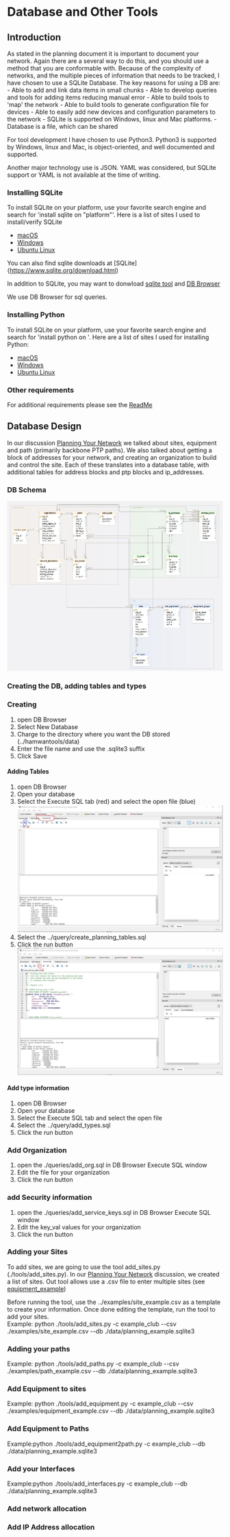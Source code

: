 # Database and Other Tools
## Introduction
As stated in the planning document it is important to document your network. Again there are 
a several way to do this, and you should use a method that you are conformable with. Because of the complexity
of networks, and the multiple pieces of information that needs to be tracked, I have chosen
to use a SQLite Database. The key reasons for using a DB are:
    - Able to add and link data items in small chunks
    - Able to develop queries and tools for adding items reducing manual error
    - Able to build tools to 'map' the network
    - Able to build tools to generate configuration file for devices
    - Able to easily add new devices and configuration parameters to the network
    - SQLite is supported on Windows, linux and Mac platforms.
    - Database is a file, which can be shared

For tool development I have chosen to use Python3. Python3 is supported by Windows, linux and Mac,
is object-oriented, and well documented and supported.

Another major technology use is JSON. YAML was considered, but SQLite support or YAML is not available
at the time of writing.

### Installing SQLite
To install SQLite on your platform, use your favorite search engine and search for 'install sqlite on "platform"'.
Here is a list of sites I used to install/verify SQLite  
 - [macOS](https://flaviocopes.com/sqlite-how-to-install/)
 - [Windows](https://www.sqlitetutorial.net/download-install-sqlite/)
 - [Ubuntu Linux](https://www.digitalocean.com/community/tutorials/how-to-install-and-use-sqlite-on-ubuntu-20-04)

You can also find sqlite downloads at [SQLite]{https://www.sqlite.org/download.html)

In addition to SQLite, you may want to donwload 
[sqlite tool](https://www.sqlitetutorial.net/download-install-sqlite/#:~:text=The%20SQLiteStudio%20tool%20is%20a,CSV%2C%20XML%2C%20and%20JSON.)
and [DB Browser](https://sqlitebrowser.org/dl/)

We use DB Browser for sql queries.

### Installing Python
To install SQLite on your platform, use your favorite search engine and search for 
'install python on <platform>'.
Here are a list of sites I used for installing Python:  
 - [macOS](https://docs.python-guide.org/starting/install3/osx/)
 - [Windows](https://www.howtogeek.com/197947/how-to-install-python-on-windows/)
 - [Ubuntu Linux](https://www.how2shout.com/linux/how-to-install-python-3-and-pip-3-on-ubuntu-20-04-lts/)

### Other requirements
For additional requirements please see the [ReadMe](../README.md)


## Database Design
In our discussion [Planning Your Network](./PlanningYourNetwork.md) we talked about sites, equipment 
and path (primarily backbone PTP paths). We also talked about getting a block of addresses for
your network, and creating an organization to build and control the site. Each of these translates
into a database table, with additional tables for address blocks and ptp blocks and ip_addresses.

### DB Schema
![DB Schema](./images/DBSchema.JPG)

### Creating the DB, adding tables and  types

### Creating 
 1) open DB Browser
 2) Select New Database
 3) Charge to the directory where you want the DB stored (../hamwantools/data)
 4) Enter the file name and use the .sqlite3 suffix
 5) Click Save

#### Adding Tables
 1) open DB Browser
 2) Open your database 
 3) Select the Execute SQL tab (red) and select the open file (blue)
![create tables](./images/dbbrowser_createtbls.jpg)
 4) Select the ../query/create_planning_tables.sql
 5) Click the run button ![Run Create Table](./images/dbbrowser_createexec.jpg)

#### Add type information
 1) open DB Browser
 2) Open your database 
 3) Select the Execute SQL tab and select the open file
 4) Select the ../query/add_types.sql
 5) Click the run button

### Add Organization
 1) open the ./queries/add_org.sql in DB Browser Execute SQL window
 2) Edit the file for your organization
 3) Click the run button

### add Security information
 1) open the ./queries/add_service_keys.sql in DB Browser Execute SQL window
 2) Edit the key_val values for your organization
 3) Click the run button

### Adding your Sites
To add sites, we are going to use the tool add_sites.py (./tools/add_sites.py). In our 
[Planning Your Network](./PlanningYourNetwork.md) discussion, we created a list of sites.
Out tool allows use a .csv file to enter multiple sites (see [equipment_example](../examples/site_example.csv))

Before running the tool, use the ../examples/site_example.csv as a template to create your
information. Once done editing the template, run the tool to add your sites.  
Example: python ./tools/add_sites.py -c example_club --csv ./examples/site_example.csv --db ./data/planning_example.sqlite3

### Adding your paths


Example:  python ./tools/add_paths.py -c example_club --csv ./examples/path_example.csv --db ./data/planning_example.sqlite3

### Add Equipment to sites

Example: python ./tools/add_equipment.py -c example_club --csv ./examples/equipment_example.csv --db ./data/planning_example.sqlite3

### Add Equipment to Paths

Example:python ./tools/add_equipment2path.py -c example_club --db ./data/planning_example.sqlite3

### Add your Interfaces

Example:python ./tools/add_interfaces.py -c example_club --db ./data/planning_example.sqlite3

### Add network allocation

### Add IP Address allocation


